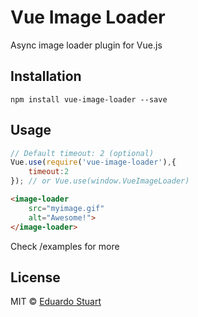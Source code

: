 # Vue Image Loader

Async image loader plugin for Vue.js

## Installation

```
npm install vue-image-loader --save
```

## Usage

```js
// Default timeout: 2 (optional)
Vue.use(require('vue-image-loader'),{
    timeout:2
}); // or Vue.use(window.VueImageLoader)
```


```html
<image-loader
    src="myimage.gif"
    alt="Awesome!">
</image-loader>
```

Check /examples for more

## License

MIT © [Eduardo Stuart](https://twitter.com/eduardostuart)
